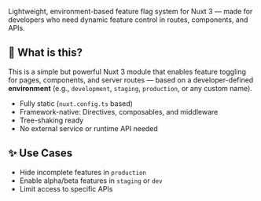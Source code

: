 Lightweight, environment-based feature flag system for Nuxt 3 — made for developers who need dynamic feature control in routes, components, and APIs.

## 🚀 What is this?

This is a simple but powerful Nuxt 3 module that enables feature toggling for pages, components, and server routes — based on a developer-defined **environment** (e.g., `development`, `staging`, `production`, or any custom name).

- Fully static (`nuxt.config.ts` based)
- Framework-native: Directives, composables, and middleware
- Tree-shaking ready
- No external service or runtime API needed

## ✨ Use Cases

- Hide incomplete features in `production`
- Enable alpha/beta features in `staging` or `dev`
- Limit access to specific APIs

